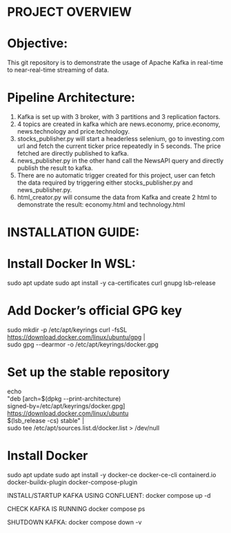 # PROJECT OVERVIEW
# Objective:
This git repository is to demonstrate the usage of Apache Kafka in real-time to near-real-time streaming of data.

# Pipeline Architecture:
1) Kafka is set up with 3 broker, with 3 partitions and 3 replication factors.
2) 4 topics are created in kafka which are news.economy, price.economy, news.technology and price.technology.
3) stocks_publisher.py will start a headerless selenium, go to investing.com url and fetch the current ticker price repeatedly in 5 seconds. The price fetched are directly published to kafka.
4) news_publisher.py in the other hand call the NewsAPI query and directly publish the result to kafka.
6) There are no automatic trigger created for this project, user can fetch the data required by triggering either stocks_publisher.py and news_publisher.py.
5) html_creator.py will consume the data from Kafka and create 2 html to demonstrate the result: economy.html and technology.html

# INSTALLATION GUIDE:

# Install Docker In WSL:
sudo apt update
sudo apt install -y ca-certificates curl gnupg lsb-release

# Add Docker’s official GPG key
sudo mkdir -p /etc/apt/keyrings
curl -fsSL https://download.docker.com/linux/ubuntu/gpg | \
  sudo gpg --dearmor -o /etc/apt/keyrings/docker.gpg

# Set up the stable repository
echo \
  "deb [arch=$(dpkg --print-architecture) \
  signed-by=/etc/apt/keyrings/docker.gpg] \
  https://download.docker.com/linux/ubuntu \
  $(lsb_release -cs) stable" | \
  sudo tee /etc/apt/sources.list.d/docker.list > /dev/null

# Install Docker
sudo apt update
sudo apt install -y docker-ce docker-ce-cli containerd.io docker-buildx-plugin docker-compose-plugin

INSTALL/STARTUP KAFKA USING CONFLUENT:
docker compose up -d

CHECK KAFKA IS RUNNING
docker compose ps

SHUTDOWN KAFKA:
docker compose down -v


